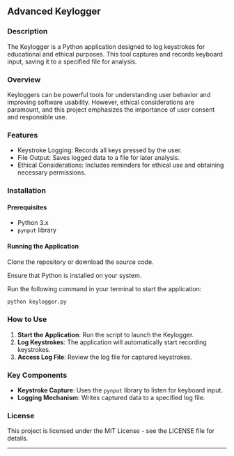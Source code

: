 
## Advanced Keylogger

### Description
The Keylogger is a Python application designed to log keystrokes for educational and ethical purposes. This tool captures and records keyboard input, saving it to a specified file for analysis. 

### Overview
Keyloggers can be powerful tools for understanding user behavior and improving software usability. However, ethical considerations are paramount, and this project emphasizes the importance of user consent and responsible use.

### Features
- Keystroke Logging: Records all keys pressed by the user.
- File Output: Saves logged data to a file for later analysis.
- Ethical Considerations: Includes reminders for ethical use and obtaining necessary permissions.

### Installation
#### Prerequisites
- Python 3.x
- `pynput` library

#### Running the Application
Clone the repository or download the source code.

Ensure that Python is installed on your system.

Run the following command in your terminal to start the application:
```bash
python keylogger.py
```

### How to Use
1. **Start the Application**: Run the script to launch the Keylogger.
2. **Log Keystrokes**: The application will automatically start recording keystrokes.
3. **Access Log File**: Review the log file for captured keystrokes.

### Key Components
- **Keystroke Capture**: Uses the `pynput` library to listen for keyboard input.
- **Logging Mechanism**: Writes captured data to a specified log file.

### License
This project is licensed under the MIT License - see the LICENSE file for details.

---
